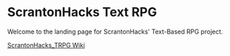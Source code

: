# ScrantonHacks Text RPG

Welcome to the landing page for ScrantonHacks' Text-Based RPG project.

[ScrantonHacks_TRPG Wiki](https://github.com/ScrantonHacks/ScrantonHacks_TRPG/wiki)
